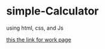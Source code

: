 # simple-Calculator
using html, css, and Js

 [this the link for work page](https://otaki00.github.io/simple-Calculator/)
